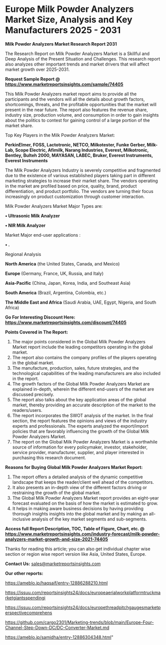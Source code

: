 # Europe Milk Powder Analyzers Market Size, Analysis and Key Manufacturers 2025 - 2031

<strong>Milk Powder Analyzers Market Research Report 2031</strong>

The Research Report on Milk Powder Analyzers Market is a Skillful and Deep Analysis of the Present Situation and Challenges. This research report also analyzes other important trends and market drivers that will affect market growth over 2025-2031.

<strong>Request Sample Report @ <a href=https://www.marketreportsinsights.com/sample/74405>https://www.marketreportsinsights.com/sample/74405</a></strong>

This Milk Powder Analyzers market report aims to provide all the participants and the vendors will all the details about growth factors, shortcomings, threats, and the profitable opportunities that the market will present in the near future. The report also features the revenue share, industry size, production volume, and consumption in order to gain insights about the politics to contest for gaining control of a large portion of the market share.

Top Key Players in the Milk Powder Analyzers Market:

<strong>PerkinElmer, FOSS, Lactotronic, NETCO, Milkotester, Funke Gerber, Milk-Lab, Scope Electric, Afimilk, Narang Industries, Everest, Milkotronic, Bentley, Bulteh 2000, MAYASAN, LABEC, Bruker, Everest Instruments, Everest Instruments</strong>

The Milk Powder Analyzers Industry is severely competitive and fragmented due to the existence of various established players taking part in different marketing strategies to increase their market share. The vendors operating in the market are profiled based on price, quality, brand, product differentiation, and product portfolio. The vendors are turning their focus increasingly on product customization through customer interaction.

Milk Powder Analyzers Market Major Types are:

<strong>• Ultrasonic Milk Analyzer

• NIR Milk Analyzer</strong>

Market Major end-user applications :

<strong>• .</strong>

Regional Analysis

</u><strong><b>North America</b></strong> (the United States, Canada, and Mexico)

<strong><b>Europe </b></strong>(Germany, France, UK, Russia, and Italy)

<strong><b>Asia-Pacific</b></strong> (China, Japan, Korea, India, and Southeast Asia)

<strong><b>South America</b></strong> (Brazil, Argentina, Colombia, etc.)

<strong><b>The Middle East and Africa</b></strong> (Saudi Arabia, UAE, Egypt, Nigeria, and South Africa)

<strong>Go For Interesting Discount Here: <a href=https://www.marketreportsinsights.com/discount/74405>https://www.marketreportsinsights.com/discount/74405</a></strong>

<strong>Points Covered in The Report:</strong>
<ol>
  <li>The major points considered in the Global Milk Powder Analyzers Market report include the leading competitors operating in the global market.</li>
  <li>The report also contains the company profiles of the players operating in the global market.</li>
  <li>The manufacture, production, sales, future strategies, and the technological capabilities of the leading manufacturers are also included in the report.</li>
  <li>The growth factors of the Global Milk Powder Analyzers Market are explained in-depth, wherein the different end-users of the market are discussed precisely.</li>
  <li>The report also talks about the key application areas of the global market, thereby providing an accurate description of the market to the readers/users.</li>
  <li>The report incorporates the SWOT analysis of the market. In the final section, the report features the opinions and views of the industry experts and professionals. The experts analyzed the export/import policies that are favorably influencing the growth of the Global Milk Powder Analyzers Market.</li>
  <li>The report on the Global Milk Powder Analyzers Market is a worthwhile source of information for every policymaker, investor, stakeholder, service provider, manufacturer, supplier, and player interested in purchasing this research document.</li>
</ol>
<strong>Reasons for Buying Global Milk Powder Analyzers Market Report:</strong>

<ol>
  <li>The report offers a detailed analysis of the dynamic competitive landscape that keeps the reader/client well ahead of the competitors.</li>
  <li>It also presents an in-depth view of the different factors driving or restraining the growth of the global market.</li>
  <li>The Global Milk Powder Analyzers Market report provides an eight-year forecast evaluated on the basis of how the market is estimated to grow.</li>
  <li>It helps in making aware business decisions by having providing thorough insights insights into the global market and by making an all-inclusive analysis of the key market segments and sub-segments.</li>
</ol>
<strong>Access full Report Description, TOC, Table of Figure, Chart, etc. @ <a href=https://www.marketreportsinsights.com/industry-forecast/milk-powder-analyzers-market-growth-and-size-2021-74405>https://www.marketreportsinsights.com/industry-forecast/milk-powder-analyzers-market-growth-and-size-2021-74405</a></strong>


Thanks for reading this article; you can also get individual chapter wise section or region wise report version like Asia, United States, Europe.

<strong>Contact Us:</strong>
sales@marketreportsinsights.com

<strong>Our other reports:</strong>

<a href=https://ameblo.jp/haqsaif/entry-12886288210.html>https://ameblo.jp/haqsaif/entry-12886288210.html</a>

<a href=https://issuu.com/reportsinsights24/docs/europeaerialworkplatformtruckmarketgiantsspendingi>https://issuu.com/reportsinsights24/docs/europeaerialworkplatformtruckmarketgiantsspendingi</a>

<a href=https://issuu.com/reportsinsights24/docs/europethreadpitchgaugesmarketperspectivecomprehens>https://issuu.com/reportsinsights24/docs/europethreadpitchgaugesmarketperspectivecomprehens</a>

<a href=https://github.com/cargo2301/Marketing-trends/blob/main/Europe-Four-Channel-Step-Down-DC/DC-Converter-Market.md>https://github.com/cargo2301/Marketing-trends/blob/main/Europe-Four-Channel-Step-Down-DC/DC-Converter-Market.md</a>

<a href=https://ameblo.jp/samidha/entry-12886304348.html>https://ameblo.jp/samidha/entry-12886304348.html</a>"
